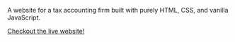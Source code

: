 A website for a tax accounting firm built with purely HTML, CSS, and vanilla JavaScript.

<a href="https://friendaccounting.com/">Checkout the live website!</a>

